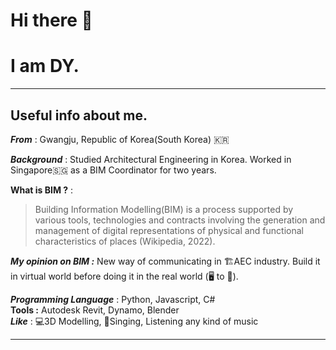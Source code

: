# Hi there 👋

# I am DY.

* * *

## Useful info about me. 

**_From_** : Gwangju, Republic of Korea(South Korea) 🇰🇷  
  
**_Background_** : Studied Architectural Engineering in Korea. Worked in Singapore🇸🇬 as a BIM Coordinator for two years.  
  
**What is BIM ?** :   

> Building Information Modelling(BIM) is a process supported by various tools, technologies and contracts involving the generation and management of digital representations of physical and functional characteristics of places (Wikipedia, 2022).

**_My opinion on BIM :_** New way of communicating in 🏗AEC industry. Build it in virtual world before doing it in the real world (🖥 to 🏢).  
  
_**Programming Language**_ : Python, Javascript, C#  
**Tools :** Autodesk Revit, Dynamo, Blender  
**_Like_** : 💻3D Modelling, 🎤Singing, Listening any kind of music

* * *
